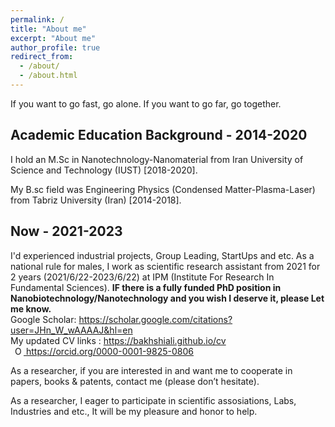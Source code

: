 ```yaml
---
permalink: /
title: "About me"
excerpt: "About me"
author_profile: true
redirect_from: 
  - /about/
  - /about.html
---
```

If you want to go fast, go alone. If you want to go far, go together.

<div class="wrapper">
	<div class="divider div-transparent div-stopper"></div>
</div>

<h2>Academic Education Background - 2014-2020</h2>
I hold an M.Sc in Nanotechnology-Nanomaterial from Iran University of Science and Technology (IUST) [2018-2020].

My B.sc field was Engineering Physics (Condensed Matter-Plasma-Laser) from Tabriz University (Iran) [2014-2018].

<div class="wrapper">
	<div class="divider div-transparent div-stopper"></div>
</div>

<h2>Now - 2021-2023</h2>
I'd experienced industrial projects, Group Leading, StartUps and etc. As a national rule for males, I work as scientific research assistant from 2021 for 2 years (2021/6/22-2023/6/22) at IPM (Institute For Research In Fundamental Sciences). <b>IF there is a fully funded PhD position in Nanobiotechnology/Nanotechnology and you wish I deserve it, please Let me know.</b>

<div class="wrapper">
	<div class="divider div-transparent div-arrow-down"></div>
</div>
Google Scholar: <a href="https://scholar.google.com/citations?user=JHn_W_wAAAAJ&hl=en">https://scholar.google.com/citations?user=JHn_W_wAAAAJ&hl=en</a><br>
My updated CV links : <a href="https://bakhshiali.github.io/cv">https://bakhshiali.github.io/cv</a> 
<br>
<span id="badgeCont624"><script type="text/javascript" src="https://publons.com/mashlets?el=badgeCont624&rid=ACK-9170-2022"></script></span>
 <a
    id="cy-effective-orcid-url"
    class="underline"
     href="https://orcid.org/0000-0001-9825-0806"
     target="orcid.widget"
     rel="me noopener noreferrer"
     style="vertical-align: top">
     <img
        src="https://orcid.org/sites/default/files/images/orcid_16x16.png"
        style="width: 1em; margin-inline-start: 0.5em"
        alt="ORCID iD icon"/>
      https://orcid.org/0000-0001-9825-0806
    </a>

<div class="wrapper">
	<div class="divider div-transparent div-dot"></div>
</div>
              
As a researcher, if you are interested in and want me to cooperate in papers, books & patents, contact me (please don’t hesitate).  

As a researcher, I eager to participate in scientific assosiations, Labs, Industries and etc., It will be my pleasure and honor to help.<br>

<div class="wrapper">
	<div class="divider div-transparent div-tab-down"></div>
</div>
